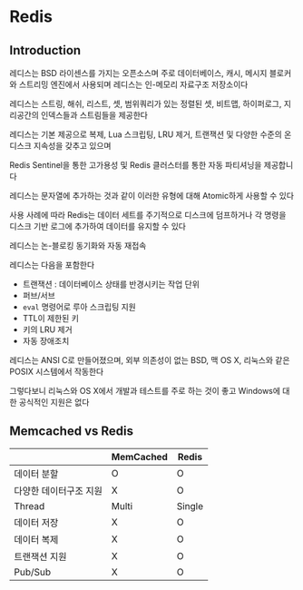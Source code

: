 # Redis

## Introduction

레디스는 BSD 라이센스를 가지는 오픈소스며 주로 데이터베이스, 캐시, 메시지 블로커와 스트리밍 엔진에서 사용되며 레디스는 인-메모리 자료구조 저장소이다

레디스는 스트링, 해쉬, 리스트, 셋, 범위쿼리가 있는 정렬된 셋, 비트맵, 하이퍼로그, 지리공간의 인덱스들과 스트림들을 제공한다

레디스는 기본 제공으로 복제, Lua 스크립팅, LRU 제거, 트랜잭션 및 다양한 수준의 온디스크 지속성을 갖추고 있으며 

Redis Sentinel을 통한 고가용성 및 Redis 클러스터를 통한 자동 파티셔닝을 제공합니다

레디스는 문자열에 추가하는 것과 같이 이러한 유형에 대해 Atomic하게 사용할 수 있다

사용 사례에 따라 Redis는 데이터 세트를 주기적으로 디스크에 덤프하거나 각 명령을 디스크 기반 로그에 추가하여 데이터를 유지할 수 있다

레디스는 논-블로킹 동기화와 자동 재접속

레디스는 다음을 포함한다

- 트랜잭션 : 데이터베이스 상태를 반경시키는 작업 단위
- 퍼브/서브
- `eval` 명령어로 루아 스크립팅 지원
- TTL이 제한된 키
- 키의 LRU 제거
- 자동 장애조치

레디스는 ANSI C로 만들어졌으며, 외부 의존성이 없는 BSD, 맥 OS X, 리눅스와 같은 POSIX 시스템에서 작동한다

그렇다보니 리눅스와 OS X에서 개발과 테스트를 주로 하는 것이 좋고 Windows에 대한 공식적인 지원은 없다

## Memcached vs Redis

|                      | MemCached | Redis  |
|----------------------|-----------|--------|
| 데이터 분할           |     O     |   O    |
| 다양한 데이터구조 지원 |     X     |   O    |
| Thread               |    Multi  | Single |
| 데이터 저장           |     X     |   O    |
| 데이터 복제           |     X     |   O    |
| 트랜잭션 지원         |     X     |   O    |
| Pub/Sub              |     X     |   O    |

